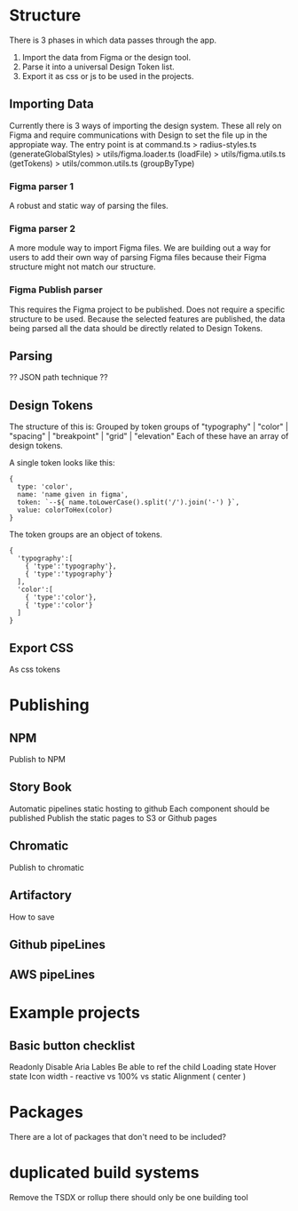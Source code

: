 # Structure #
There is 3 phases in which data passes through the app.
1. Import the data from Figma or the design tool.
2. Parse it into a universal Design Token list.
3. Export it as css or js to be used in the projects.

## Importing Data ##
Currently there is 3 ways of importing the design system. These all rely on Figma and require communications with Design to set the file up in the appropiate way.
The entry point is at 
command.ts > radius-styles.ts (generateGlobalStyles) > utils/figma.loader.ts (loadFile) > utils/figma.utils.ts (getTokens) > utils/common.utils.ts (groupByType)

### Figma parser 1 ###
A robust and static way of parsing the files.

### Figma parser 2 ###
A more module way to import Figma files. We are building out a way for users to add their own way of parsing Figma files because their Figma structure might not match our structure.

### Figma Publish parser ###
This requires the Figma project to be published.
Does not require a specific structure to be used.
Because the selected features are published, the data being parsed all the data should be directly related to Design Tokens.

## Parsing ##

?? JSON path technique ??


## Design Tokens ##
The structure of this is:
Grouped by token groups of "typography" | "color" | "spacing" | "breakpoint" | "grid" | "elevation"
Each of these have an array of design tokens.

A single token looks like this:
```
{
  type: 'color',
  name: 'name given in figma',
  token: `--${ name.toLowerCase().split('/').join('-') }`,
  value: colorToHex(color)
}
```
The token groups are an object of tokens.
```
{
  'typography':[
    { 'type':'typography'},
    { 'type':'typography'}
  ],
  'color':[
    { 'type':'color'},
    { 'type':'color'}
  ]
}
```


## Export CSS ## 
As css tokens



# Publishing #
## NPM ##
Publish to NPM

## Story Book ##
Automatic pipelines static hosting to github
Each component should be published
Publish the static pages to S3 or Github pages

## Chromatic ##
Publish to chromatic

## Artifactory ##
How to save

## Github pipeLines ##

## AWS pipeLines ##




# Example projects #
## Basic button checklist ##
Readonly
Disable
Aria Lables
Be able to ref the child
Loading state
Hover state
Icon
width - reactive vs 100% vs static
Alignment ( center )

# Packages #
There are a lot of packages that don't need to be included?

# duplicated build systems #
Remove the TSDX or rollup there should only be one building tool

